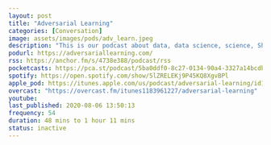 ```yaml
---
layout: post
title: "Adversarial Learning"
categories: [Conversation]
image: assets/images/pods/adv_learn.jpeg
description: "This is our podcast about data, data science, science, Shingy, and whatever else we feel like talking about. Please listen to it."
podurl: https://adversariallearning.com/
rss: https://anchor.fm/s/4738e388/podcast/rss
pocketcasts: https://pca.st/podcast/5ba0ddf0-8c27-0134-90a4-3327a14bcdba
spotify: https://open.spotify.com/show/5lZRELEKj9P45KQ8XgvBPl
apple_pod: https://itunes.apple.com/us/podcast/adversarial-learning/id1183961227
overcast: "https://overcast.fm/itunes1183961227/adversarial-learning"
youtube:
last_published: 2020-08-06 13:50:13
frequency: 54
duration: 48 mins to 1 hour 11 mins
status: inactive
---
```

